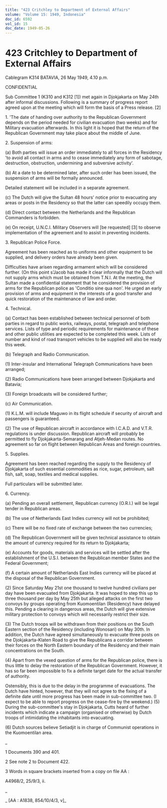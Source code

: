 ```yaml
---
title: "423 Critchley to Department of External Affairs"
volume: "Volume 15: 1949, Indonesia"
doc_id: 6592
vol_id: 15
doc_date: 1949-05-26
---
```


# 423 Critchley to Department of External Affairs

Cablegram K314 BATAVIA, 26 May 1949, 4.10 p.m.

CONFIDENTIAL

Sub Committee 1 (K310 and K312 [1]) met again in Djokjakarta on May 24th after informal discussions. Following is a summary of progress report agreed upon at the meeting which will form the basis of a Press release. [2]

1\. 'The date of handing over authority to the Republican Government depends on the period needed for civilian evacuation (two weeks) and for Military evacuation afterwards. In this light it is hoped that the return of the Republican Government may take place about the middle of June.

2\. Suspension of arms:

(a) Both parties will issue an order immediately to all forces in the Residency 'to avoid all contact in arms and to cease immediately any form of sabotage, destruction, obstruction, undermining and subversive activity'.

(b) At a date to be determined later, after such order has been issued, the suspension of arms will be formally announced.

Detailed statement will be included in a separate agreement.

(c) The Dutch will give the Sultan 48 hours' notice prior to evacuating any areas or posts in the Residency so that the latter can speedily occupy them.

(d) Direct contact between the Netherlands and the Republican Commanders is forbidden.

(e) On receipt, U.N.C.I. Military Observers will [be requested] [3] to observe implementation of the agreement and to assist in preventing incidents.

3\. Republican Police Force.

Agreement has been reached as to uniforms and other equipment to be supplied, and delivery orders have already been given.

Difficulties have arisen regarding armament which will be considered further. (On this point s'Jacob has made it clear informally that the Dutch will not supply arms which must be obtained from T.N.I. At the meeting, the Sultan made a confidential statement that he considered the provision of arms for the Republican police as 'Conditio sine qua non'. He urged an early provision of arms and equipment in the interests of a good transfer and quick restoration of the maintenance of law and order.

4\. Technical.

(a) Contact has been established between technical personnel of both parties in regard to public works, railways, postal, telegraph and telephone services. Lists of type and periodic requirements for maintenance of these and other public utilities are expected to be completed this week. Lists of number and kind of road transport vehicles to be supplied will also be ready this week.

(b) Telegraph and Radio Communication.

(1) Inter-insular and International Telegraph Communications have been arranged;

(2) Radio Communications have been arranged between Djokjakarta and Batavia;

(3) Foreign broadcasts will be considered further;

(c) Air Communication.

(1) K.L.M. will include Maguwo in its flight schedule if security of aircraft and passengers is guaranteed.

(2) The use of Republican aircraft in accordance with I.C.A.D. and V.T.R. regulations is under discussion. Republican aircraft will probably be permitted to fly Djokjakarta-Semarang and Atjeh-Medan routes. No agreement so far on flight between Republican Areas and foreign countries.

5\. Supplies.

Agreement has been reached regarding the supply to the Residency of Djokjakarta of such essential commodities as rice, sugar, petroleum, salt fish, salt, soap, textiles and medical supplies.

Full particulars will be submitted later.

6\. Currency.

(a) Pending an overall settlement, Republican currency (O.R.I.) will be legal tender in Republican areas.

(b) The use of Netherlands East Indies currency will not be prohibited;

(c) There will be no fixed rate of exchange between the two currencies;

(d) The Republican Government will be given technical assistance to obtain the amount of currency required for its return to Djokjakarta;

(e) Accounts for goods, materials and services will be settled after the establishment of the U.S.I. between the Republican member States and the Federal Government;

(f) A certain amount of Netherlands East Indies currency will be placed at the disposal of the Republican Government.

(2) Since Saturday May 21st one thousand to twelve hundred civilians per day have been evacuated from Djokjakarta. It was hoped to step this up to three thousand per day by May 25th but alleged attacks on the first two convoys by groups operating from Kuomoentilan (Residency) have delayed this. Pending a clearing in dangerous areas, the Dutch will give extensive military protection to convoys which will necessarily restrict their size.

(3) The Dutch troops will be withdrawn from their positions on the South Eastern section of the Residency (including Wonosari) on May 30th. In addition, the Dutch have agreed simultaneously to evacuate three posts on the Djokjakarta-Klaten Road to give the Republicans a corridor between their forces on the North Eastern boundary of the Residency and their main concentrations on the South.

(4) Apart from the vexed question of arms for the Republican police, there is thus little to delay the restoration of the Republican Government. However, it has so far been impossible to fix a definite target date for the actual transfer of authority.

Ostensibly, this is due to the delay in the programme of evacuations. The Dutch have hinted, however, that they will not agree to the fixing of a definite date until more progress has been made in sub-committee two. (I expect to be able to report progress on the cease-fire by the weekend.) (5) During the sub-committee's stay in Djokjakarta, Cutts heard of further incidents which indicate a campaign (organised or otherwise) by Dutch troops of intimidating the inhabitants into evacuating.

(6) Dutch sources believe Setiadjit is in charge of Communist operations in the Kuomoentilan area.

_

1 Documents 390 and 401.

2 See note 2 to Document 422.

3 Words in square brackets inserted from a copy on file AA :

A4968/2, 25/9/3, ii.

_

_ [AA : A1838, 854/10/4/3, v]_

